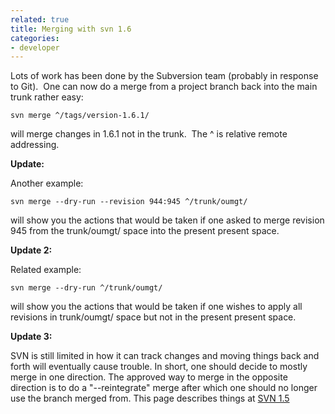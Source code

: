 ```yaml
---
related: true
title: Merging with svn 1.6
categories:
- developer
---
```

Lots of work has been done by the Subversion team (probably in response to
Git).  One can now do a merge from a project branch back into the main trunk
rather easy:

`svn merge ^/tags/version-1.6.1/`

will merge changes in 1.6.1 not in the trunk.  The ^ is relative remote
addressing.

**Update:**

Another example:

`svn merge --dry-run --revision 944:945 ^/trunk/oumgt/`

will show you the actions that would be taken if one asked to merge revision
945 from the trunk/oumgt/ space into the present present space.

**Update 2:**

Related example:

`svn merge --dry-run ^/trunk/oumgt/`

will show you the actions that would be taken if one wishes to apply all
revisions in trunk/oumgt/ space but not in the present present space.

**Update 3:**

SVN is still limited in how it can track changes and moving things back and
forth will eventually cause trouble. In short, one should decide to mostly
merge in one direction. The approved way to merge in the opposite direction is
to do a "--reintegrate" merge after which one should no longer use the branch
merged from. This page describes things at [SVN 1.5][1]

[1]: http://blogs.open.collab.net/svn/2008/07/subversion-merg.html

